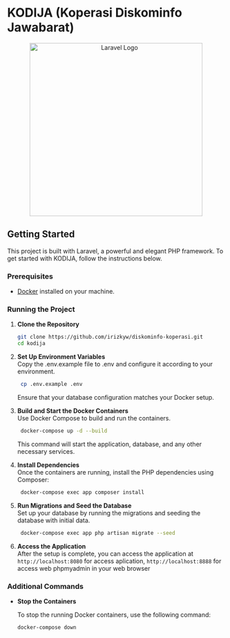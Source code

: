 # KODIJA (Koperasi Diskominfo Jawabarat)

<p align="center"><a href="https://laravel.com" target="_blank"><img src="https://raw.githubusercontent.com/laravel/art/master/logo-lockup/5%20SVG/2%20CMYK/1%20Full%20Color/laravel-logolockup-cmyk-red.svg" width="400" alt="Laravel Logo"></a></p>

## Getting Started

This project is built with Laravel, a powerful and elegant PHP framework. To get started with KODIJA, follow the instructions below.

### Prerequisites

-   [Docker](https://www.docker.com) installed on your machine.

### Running the Project

1. **Clone the Repository**

   ```bash
   git clone https://github.com/irizkyw/diskominfo-koperasi.git
   cd kodija
   ```
2. **Set Up Environment Variables**\
   Copy the .env.example file to .env and configure it according to your environment.
   ```bash
    cp .env.example .env
    ```
   Ensure that your database configuration matches your Docker setup.
4. **Build and Start the Docker Containers**\
   Use Docker Compose to build and run the containers.
   ```bash
    docker-compose up -d --build
    ```
    This command will start the application, database, and any other necessary services.
6. **Install Dependencies**\
   Once the containers are running, install the PHP dependencies using Composer:
   ```bash
    docker-compose exec app composer install
    ```
8. **Run Migrations and Seed the Database**\
   Set up your database by running the migrations and seeding the database with initial data.
   ```bash
    docker-compose exec app php artisan migrate --seed
    ```
10. **Access the Application**\
    After the setup is complete, you can access the application at ```http://localhost:8080``` for access aplication, ```http://localhost:8888``` for access web phpmyadmin in your web browser

### Additional Commands
- **Stop the Containers**

    To stop the running Docker containers, use the following command:

    ```bash
    docker-compose down
    ```
